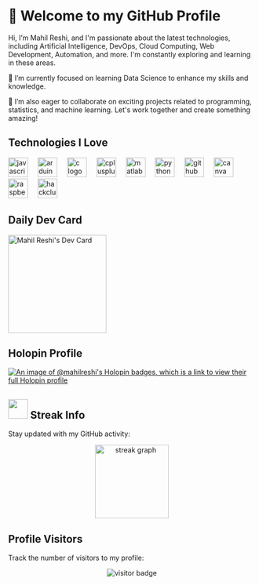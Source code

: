 # 👋 Welcome to my GitHub Profile

Hi, I’m Mahil Reshi, and I'm passionate about the latest technologies, including Artificial Intelligence, DevOps, Cloud Computing, Web Development, Automation, and more. I'm constantly exploring and learning in these areas.

🌱 I’m currently focused on learning Data Science to enhance my skills and knowledge.

💞 I’m also eager to collaborate on exciting projects related to programming, statistics, and machine learning. Let's work together and create something amazing!

## Technologies I Love

<div align="left">
  <img src="https://cdn.jsdelivr.net/gh/devicons/devicon/icons/javascript/javascript-original.svg" height="40" alt="javascript logo" />
  <img width="12" />
  <img src="https://cdn.jsdelivr.net/gh/devicons/devicon/icons/arduino/arduino-original.svg" height="40" alt="arduino logo" />
  <img width="12" />
  <img src="https://cdn.jsdelivr.net/gh/devicons/devicon/icons/c/c-original.svg" height="40" alt="c logo" />
  <img width="12" />
  <img src="https://cdn.jsdelivr.net/gh/devicons/devicon/icons/cplusplus/cplusplus-original.svg" height="40" alt="cplusplus logo" />
  <img width="12" />
  <img src="https://cdn.jsdelivr.net/gh/devicons/devicon/icons/matlab/matlab-original.svg" height="40" alt="matlab logo" />
  <img width="12" />
  <img src="https://cdn.jsdelivr.net/gh/devicons/devicon/icons/python/python-original.svg" height="40" alt="python logo" />
  <img width="12" />
  <img src="https://cdn.jsdelivr.net/gh/devicons/devicon/icons/github/github-original.svg" height="40" alt="github logo" />
  <img width="12" />
  <img src="https://cdn.jsdelivr.net/gh/devicons/devicon/icons/canva/canva-original.svg" height="40" alt="canva logo" />
  <img width="12" />
  <img src="https://cdn.jsdelivr.net/gh/devicons/devicon/icons/raspberrypi/raspberrypi-original.svg" height="40" alt="raspberrypi logo" />
  <img width="12" />
  <img src="https://assets.hackclub.com/flag-standalone-bw.svg" height="40" alt="hackclub logo" />
  <img width="12" />
</div>

## Daily Dev Card

<a href="https://app.daily.dev/mahilreshi">
  <img src="https://api.daily.dev/devcards/4d012002d1964adbb518dfd025c49e27.png?r=0r9" width="200" alt="Mahil Reshi's Dev Card" />
</a>

## Holopin Profile

[![An image of @mahilreshi's Holopin badges, which is a link to view their full Holopin profile](https://holopin.me/mahilreshi)](https://holopin.io/@mahilreshi)

## <img src="https://media.giphy.com/media/WiIuC6fAOoXD2/giphy.gif" width="40"> **Streak Info**

Stay updated with my GitHub activity:

<div align="center">
  <img src="https://streak-stats.demolab.com?user=mahilreshi&locale=en&mode=daily&theme=midnight-purple&hide_border=false&border_radius=5&order=3" height="150" alt="streak graph" />
</div>

## Profile Visitors

Track the number of visitors to my profile:

<p align="center">
  <img src="https://profile-counter.glitch.me/mahilreshi/count.svg" alt="visitor badge" />
</p>
